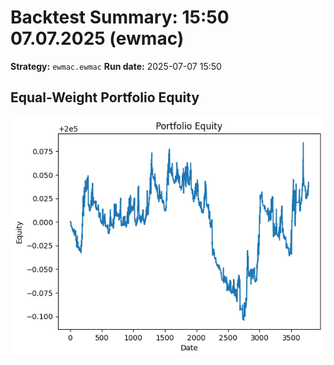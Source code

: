 # Backtest Summary: 15:50 07.07.2025 (ewmac)
**Strategy:** `ewmac.ewmac`
**Run date:** 2025-07-07 15:50

## Equal-Weight Portfolio Equity
![Portfolio Equity](portfolio/portfolio_equity.png)
